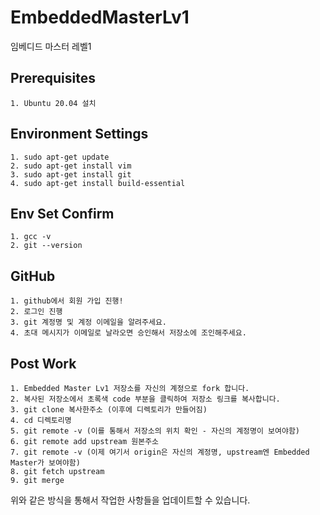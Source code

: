 # EmbeddedMasterLv1
임베디드 마스터 레벨1

## Prerequisites

```make
1. Ubuntu 20.04 설치
```

## Environment Settings

```make
1. sudo apt-get update
2. sudo apt-get install vim
3. sudo apt-get install git
4. sudo apt-get install build-essential
```

## Env Set Confirm

```make
1. gcc -v
2. git --version
```

## GitHub

```make
1. github에서 회원 가입 진행!
2. 로그인 진행
3. git 계정명 및 계정 이메일을 알려주세요.
4. 초대 메시지가 이메일로 날라오면 승인해서 저장소에 조인해주세요.
```

## Post Work

```make
1. Embedded Master Lv1 저장소를 자신의 계정으로 fork 합니다.
2. 복사된 저장소에서 초록색 code 부분을 클릭하여 저장소 링크를 복사합니다.
3. git clone 복사한주소 (이후에 디렉토리가 만들어짐)
4. cd 디렉토리명
5. git remote -v (이를 통해서 저장소의 위치 확인 - 자신의 계정명이 보여야함)
6. git remote add upstream 원본주소
7. git remote -v (이제 여기서 origin은 자신의 계정명, upstream엔 Embedded Master가 보여야함)
8. git fetch upstream
9. git merge
```

위와 같은 방식을 통해서 작업한 사항들을 업데이트할 수 있습니다.
